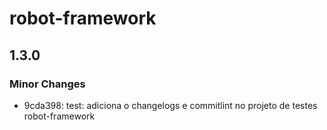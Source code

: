 # robot-framework

## 1.3.0

### Minor Changes

- 9cda398: test: adiciona o changelogs e commitlint no projeto de testes robot-framework
